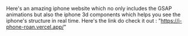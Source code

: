 Here's an amazing iphone website which no only includes the GSAP animations but also the iphone 3d components which helps you see the iphone's structure in real time. Here's the link do check it out : "https://i-phone-roan.vercel.app/"
